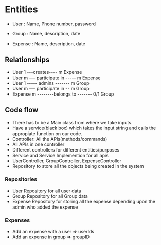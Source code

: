 # Entities
 - User : Name, Phone number, password 

 - Group : Name, description, date
 - Expense : Name, description, date

## Relationships
- User 1 ---creates---- m Expense
- User m --- participate in ----- m Expense
- User 1 ----- admins ------- m Group
- User m --- participate in -- m Group
- Expense m --------belongs to ------- 0/1 Group


## Code flow
- There has to be a Main class from where we take inputs.
- Have a service(black box) which takes the input string and calls the appropiate function on our code.
-  Controller: All the APIs(methods/commands)
- All APIs in one controller
- Different controllers for different entities/purposes 
- Service and Service Implemention for all apis
- UserController, GroupController, ExpenseController
- Repository to store all the objects being created in the system

### Repositories
- User Repository for all user data
- Group Repository for all Group data
- Expense Repository for storing all the expense depending upon the admin who added the expense
### Expenses
- Add an expense with a user => userIds
- Add an expense in group => groupID

